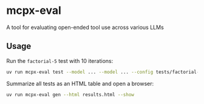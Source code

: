 # mcpx-eval

A tool for evaluating open-ended tool use across various LLMs

## Usage

Run the `factorial-5` test with 10 iterations:

```bash
uv run mcpx-eval test --model ... --model ... --config tests/factorial-5.toml --iter 10
```

Summarize all tests as an HTML table and open a browser:

```bash
uv run mcpx-eval gen --html results.html --show
```
